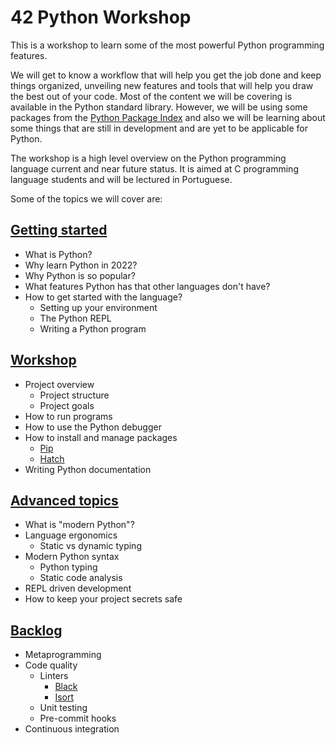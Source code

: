 # 42 Python Workshop

This is a workshop to learn some of the most powerful Python programming features.

We will get to know a workflow that will help you get the job done and keep things organized, unveiling new features and tools that will help you draw the best out of your code.
Most of the content we will be covering is available in the Python standard library. However, we will be using some packages from the [Python Package Index](https://pypi.python.org/) and also we will be learning about some things that are still in development and are yet to be applicable for Python.

The workshop is a high level overview on the Python programming language current and near future status. It is aimed at C programming language students and will be lectured in Portuguese.

Some of the topics we will cover are:

## [Getting started](#getting-started)

- What is Python?
- Why learn Python in 2022?
- Why Python is so popular?
- What features Python has that other languages don't have?
- How to get started with the language?
  - Setting up your environment
  - The Python REPL
  - Writing a Python program

## [Workshop](#workshop)

- Project overview
  - Project structure
  - Project goals
- How to run programs
- How to use the Python debugger
- How to install and manage packages
  - [Pip](https://pip.pypa.io/en/stable/)
  - [Hatch](https://hatch.pypa.io/latest/)
- Writing Python documentation

## [Advanced topics](#advanced-topics)

- What is "modern Python"?
- Language ergonomics
  - Static vs dynamic typing
- Modern Python syntax
  - Python typing
  - Static code analysis
- REPL driven development
- How to keep your project secrets safe

## [Backlog](#backlog)

- Metaprogramming
- Code quality
  - Linters
    - [Black](https://black.readthedocs.io/en/stable/)
    - [Isort](https://isort.readthedocs.io/en/latest/)
  - Unit testing
  - Pre-commit hooks
- Continuous integration
